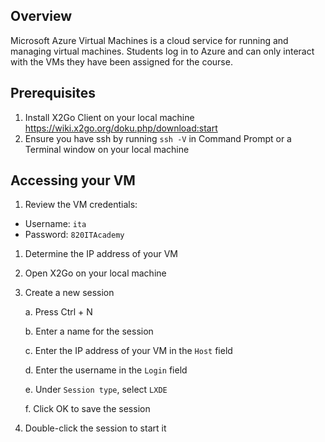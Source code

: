 ## Overview
Microsoft Azure Virtual Machines is a cloud service for running and managing virtual machines. Students log in to Azure and can only interact with the VMs they have been assigned for the course.

## Prerequisites
1. Install X2Go Client on your local machine https://wiki.x2go.org/doku.php/download:start
1. Ensure you have ssh by running `ssh -V` in Command Prompt or a Terminal window on your local machine

## Accessing your VM
1. Review the VM credentials:
- Username: `ita`
- Password: `820ITAcademy`

1. Determine the IP address of your VM

1. Open X2Go on your local machine

1. Create a new session
    
    a. Press Ctrl + N
    
    b. Enter a name for the session

    c. Enter the IP address of your VM in the `Host` field

    d. Enter the username in the `Login` field

    e. Under `Session type`, select `LXDE`

    f. Click OK to save the session

1. Double-click the session to start it
